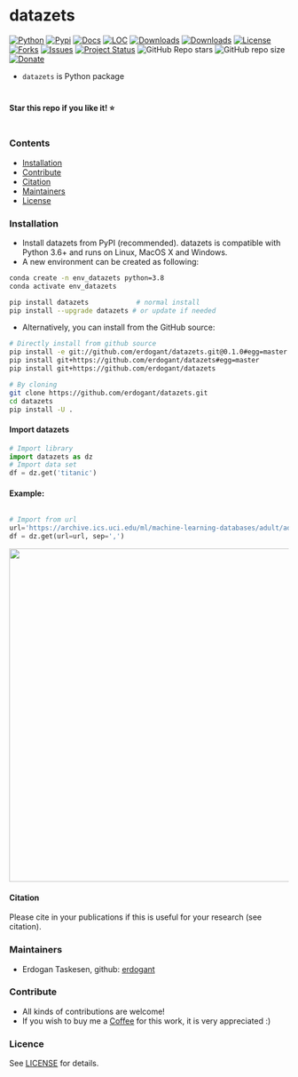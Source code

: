 # datazets

[![Python](https://img.shields.io/pypi/pyversions/datazets)](https://img.shields.io/pypi/pyversions/datazets)
[![Pypi](https://img.shields.io/pypi/v/datazets)](https://pypi.org/project/datazets/)
[![Docs](https://img.shields.io/badge/Sphinx-Docs-Green)](https://erdogant.github.io/datazets/)
[![LOC](https://sloc.xyz/github/erdogant/datazets/?category=code)](https://github.com/erdogant/datazets/)
[![Downloads](https://static.pepy.tech/personalized-badge/datazets?period=month&units=international_system&left_color=grey&right_color=brightgreen&left_text=PyPI%20downloads/month)](https://pepy.tech/project/datazets)
[![Downloads](https://static.pepy.tech/personalized-badge/datazets?period=total&units=international_system&left_color=grey&right_color=brightgreen&left_text=Downloads)](https://pepy.tech/project/datazets)
[![License](https://img.shields.io/badge/license-MIT-green.svg)](https://github.com/erdogant/datazets/blob/master/LICENSE)
[![Forks](https://img.shields.io/github/forks/erdogant/datazets.svg)](https://github.com/erdogant/datazets/network)
[![Issues](https://img.shields.io/github/issues/erdogant/datazets.svg)](https://github.com/erdogant/datazets/issues)
[![Project Status](http://www.repostatus.org/badges/latest/active.svg)](http://www.repostatus.org/#active)
![GitHub Repo stars](https://img.shields.io/github/stars/erdogant/datazets)
![GitHub repo size](https://img.shields.io/github/repo-size/erdogant/datazets)
[![Donate](https://img.shields.io/badge/Support%20this%20project-grey.svg?logo=github%20sponsors)](https://erdogant.github.io/datazets/pages/html/Documentation.html#)
<!---[![BuyMeCoffee](https://img.shields.io/badge/buymea-coffee-yellow.svg)](https://www.buymeacoffee.com/erdogant)-->
<!---[![Coffee](https://img.shields.io/badge/coffee-black-grey.svg)](https://erdogant.github.io/donate/?currency=USD&amount=5)-->





<!---[![BuyMeCoffee](https://img.shields.io/badge/buymea-coffee-yellow.svg)](https://www.buymeacoffee.com/erdogant)-->
<!---[![Coffee](https://img.shields.io/badge/coffee-black-grey.svg)](https://erdogant.github.io/donate/?currency=USD&amount=5)-->

* ``datazets`` is Python package

# 
**Star this repo if you like it! ⭐️**
#

### Contents
- [Installation](#-installation)
- [Contribute](#-contribute)
- [Citation](#-citation)
- [Maintainers](#-maintainers)
- [License](#-copyright)

### Installation
* Install datazets from PyPI (recommended). datazets is compatible with Python 3.6+ and runs on Linux, MacOS X and Windows. 
* A new environment can be created as following:

```bash
conda create -n env_datazets python=3.8
conda activate env_datazets
```

```bash
pip install datazets            # normal install
pip install --upgrade datazets # or update if needed
```

* Alternatively, you can install from the GitHub source:
```bash
# Directly install from github source
pip install -e git://github.com/erdogant/datazets.git@0.1.0#egg=master
pip install git+https://github.com/erdogant/datazets#egg=master
pip install git+https://github.com/erdogant/datazets

# By cloning
git clone https://github.com/erdogant/datazets.git
cd datazets
pip install -U .
```  

#### Import datazets
```python
# Import library
import datazets as dz
# Import data set
df = dz.get('titanic')

```

#### Example:
```python

# Import from url
url='https://archive.ics.uci.edu/ml/machine-learning-databases/adult/adult.data'
df = dz.get(url=url, sep=',')
```
<p align="center">
  <img src="https://github.com/erdogant/datazets/blob/master/docs/figs/fig1.png" width="600" />
  
</p>


#### Citation
Please cite in your publications if this is useful for your research (see citation).
   
### Maintainers
* Erdogan Taskesen, github: [erdogant](https://github.com/erdogant)

### Contribute
* All kinds of contributions are welcome!
* If you wish to buy me a <a href="https://www.buymeacoffee.com/erdogant">Coffee</a> for this work, it is very appreciated :)

### Licence
See [LICENSE](LICENSE) for details.
